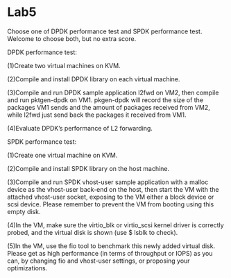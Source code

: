 # Lab5

Choose one of DPDK performance test and SPDK performance test. Welcome to choose both, but no extra score.

DPDK performance test:

   (1)Create two virtual machines on KVM.

   (2)Compile and install DPDK library on each virtual machine.

   (3)Compile and run DPDK sample application l2fwd on VM2, then compile and run pktgen-dpdk on VM1.  pkgen-dpdk will record the size of the packages VM1 sends and the amount of packages received from VM2,  while l2fwd just send back the packages it received from VM1.

   (4)Evaluate DPDK’s performance of L2 forwarding.

SPDK performance test:

   (1)Create one virtual machine on KVM.

   (2)Compile and install SPDK library on the host machine.

   (3)Compile and run SPDK vhost-user sample application with a malloc device as the vhost-user back-end on the host, then start the VM with the attached vhost-user socket, exposing to the VM either a block device or scsi device. Please remember to prevent the VM from booting using this empty disk.

   (4)In the VM, make sure the virtio_blk or virtio_scsi kernel driver is correctly probed, and the virtual disk is shown (use $ lsblk to check).

   (5)In the VM, use the fio tool to benchmark this newly added virtual disk. Please get as high performance (in terms of throughput or IOPS) as you can, by changing fio and vhost-user settings, or proposing your optimizations.
